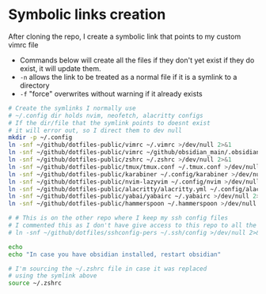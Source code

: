 # Symbolic links creation

After cloning the repo, I create a symbolic link
that points to my custom vimrc file

- Commands below will create all the files if they don't yet exist
  if they do exist, it will update them.
- `-n` allows the link to be treated as a normal file if it is a
  symlink to a directory
- `-f` "force" overwrites without warning if it already exists

```bash
# Create the symlinks I normally use
# ~/.config dir holds nvim, neofetch, alacritty configs
# If the dir/file that the symlink points to doesnt exist
# it will error out, so I direct them to dev null
mkdir -p ~/.config
ln -snf ~/github/dotfiles-public/vimrc ~/.vimrc >/dev/null 2>&1
ln -snf ~/github/dotfiles-public/vimrc ~/github/obsidian_main/.obsidian.vimrc >/dev/null 2>&1
ln -snf ~/github/dotfiles-public/zshrc ~/.zshrc >/dev/null 2>&1
ln -snf ~/github/dotfiles-public/tmux/tmux.conf ~/.tmux.conf >/dev/null 2>&1
ln -snf ~/github/dotfiles-public/karabiner ~/.config/karabiner >/dev/null 2>&1
ln -snf ~/github/dotfiles-public/nvim-lazyvim ~/.config/nvim >/dev/null 2>&1
ln -snf ~/github/dotfiles-public/alacritty/alacritty.yml ~/.config/alacritty/alacritty.yml >/dev/null 2>&1
ln -snf ~/github/dotfiles-public/yabai/yabairc ~/.yabairc >/dev/null 2>&1
ln -snf ~/github/dotfiles-public/hammerspoon ~/.hammerspoon >/dev/null 2>&1

# # This is on the other repo where I keep my ssh config files
# I commented this as I don't have give access to this repo to all the hosts
# ln -snf ~/github/dotfiles/sshconfig-pers ~/.ssh/config >/dev/null 2>&1

echo
echo "In case you have obsidian installed, restart obsidian"

# I'm sourcing the ~/.zshrc file in case it was replaced
# using the symlink above
source ~/.zshrc
```
